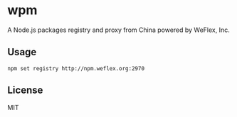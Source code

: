 # wpm
A Node.js packages registry and proxy from China powered by WeFlex, Inc.

## Usage

```
npm set registry http://npm.weflex.org:2970
```

## License

MIT

